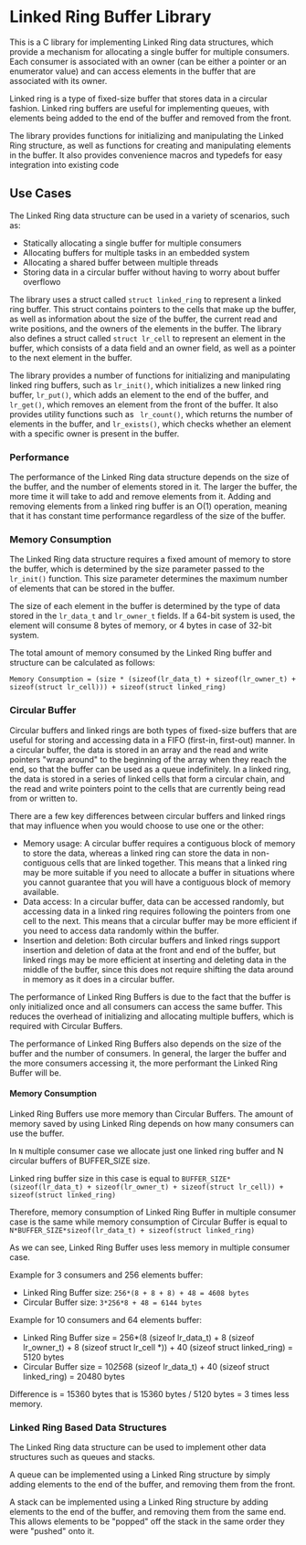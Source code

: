 # Linked Ring Buffer Library

This is a C library for implementing Linked Ring data structures, which provide a mechanism for allocating a single buffer for multiple consumers. Each consumer is associated with an owner (can be either a pointer or an enumerator value) and can access elements in the buffer that are associated with its owner.

Linked ring is a type of fixed-size buffer that stores data in a circular fashion. Linked ring buffers are useful for implementing queues, with elements being added to the end of the buffer and removed from the front.

The library provides functions for initializing and manipulating the Linked Ring structure, as well as functions for creating and manipulating elements in the buffer. It also provides convenience macros and typedefs for easy integration into existing code

## Use Cases

The Linked Ring data structure can be used in a variety of scenarios, such as:

-   Statically allocating a single buffer for multiple consumers
-   Allocating buffers for multiple tasks in an embedded system
-   Allocating a shared buffer between multiple threads
-   Storing data in a circular buffer without having to worry about buffer overflowo

The library uses a struct called `struct linked_ring` to represent a linked ring buffer. This struct contains pointers to the cells that make up the buffer, as well as information about the size of the buffer, the current read and write positions, and the owners of the elements in the buffer. The library also defines a struct called `struct lr_cell` to represent an element in the buffer, which consists of a data field and an owner field, as well as a pointer to the next element in the buffer.

The library provides a number of functions for initializing and manipulating linked ring buffers, such as `lr_init()`, which initializes a new linked ring buffer, `lr_put()`, which adds an element to the end of the buffer, and `lr_get()`, which removes an element from the front of the buffer. It also provides utility functions such as ` lr_count()`, which returns the number of elements in the buffer, and `lr_exists()`, which checks whether an element with a specific owner is present in the buffer.

### Performance

The performance of the Linked Ring data structure depends on the size of the buffer, and the number of elements stored in it. The larger the buffer, the more time it will take to add and remove elements from it. Adding and removing elements from a linked ring buffer is an O(1) operation, meaning that it has constant time performance regardless of the size of the buffer.

### Memory Consumption

The Linked Ring data structure requires a fixed amount of memory to store the buffer, which is determined by the size parameter passed to the `lr_init()` function. This size parameter determines the maximum number of elements that can be stored in the buffer.

The size of each element in the buffer is determined by the type of data stored in the `lr_data_t` and `lr_owner_t` fields. If a 64-bit system is used, the element will consume 8 bytes of memory, or 4 bytes in case of 32-bit system.

The total amount of memory consumed by the Linked Ring buffer and structure can be calculated as follows:

```
Memory Consumption = (size * (sizeof(lr_data_t) + sizeof(lr_owner_t) + sizeof(struct lr_cell))) + sizeof(struct linked_ring)
```

### Circular Buffer

Circular buffers and linked rings are both types of fixed-size buffers that are useful for storing and accessing data in a FIFO (first-in, first-out) manner. In a circular buffer, the data is stored in an array and the read and write pointers "wrap around" to the beginning of the array when they reach the end, so that the buffer can be used as a queue indefinitely. In a linked ring, the data is stored in a series of linked cells that form a circular chain, and the read and write pointers point to the cells that are currently being read from or written to.

There are a few key differences between circular buffers and linked rings that may influence when you would choose to use one or the other:

-   Memory usage: A circular buffer requires a contiguous block of memory to store the data, whereas a linked ring can store the data in non-contiguous cells that are linked together. This means that a linked ring may be more suitable if you need to allocate a buffer in situations where you cannot guarantee that you will have a contiguous block of memory available.
-   Data access: In a circular buffer, data can be accessed randomly, but accessing data in a linked ring requires following the pointers from one cell to the next. This means that a circular buffer may be more efficient if you need to access data randomly within the buffer.
-   Insertion and deletion: Both circular buffers and linked rings support insertion and deletion of data at the front and end of the buffer, but linked rings may be more efficient at inserting and deleting data in the middle of the buffer, since this does not require shifting the data around in memory as it does in a circular buffer.

The performance of Linked Ring Buffers is due to the fact that the buffer is only initialized once and all consumers can access the same buffer. This reduces the overhead of initializing and allocating multiple buffers, which is required with Circular Buffers.

The performance of Linked Ring Buffers also depends on the size of the buffer and the number of consumers. In general, the larger the buffer and the more consumers accessing it, the more performant the Linked Ring Buffer will be.

#### Memory Consumption

Linked Ring Buffers use more memory than Circular Buffers. The amount of memory saved by using Linked Ring depends on how many consumers can use the buffer.

In `N` multiple consumer case we allocate just one linked ring buffer and N circular buffers of BUFFER_SIZE size.

Linked ring buffer size in this case is equal to `BUFFER_SIZE*(sizeof(lr_data_t) + sizeof(lr_owner_t) + sizeof(struct lr_cell)) + sizeof(struct linked_ring)`

Therefore, memory consumption of Linked Ring Buffer in multiple consumer case is the same while memory consumption of Circular Buffer is equal to `N*BUFFER_SIZE*sizeof(lr_data_t) + sizeof(struct linked_ring)`

As we can see, Linked Ring Buffer uses less memory in multiple consumer case.

Example for 3 consumers and 256 elements buffer:

-   Linked Ring Buffer size: `256*(8 + 8 + 8) + 48 = 4608 bytes`
-   Circular Buffer size: `3*256*8 + 48 = 6144 bytes`

Example for 10 consumers and 64 elements buffer:

-   Linked Ring Buffer size = 256*(8 (sizeof lr_data_t) + 8 (sizeof lr_owner_t) + 8 (sizeof struct lr_cell *)) + 40 (sizeof struct linked_ring) = 5120 bytes
-   Circular Buffer size = 10*256*8 (sizeof lr_data_t) + 40 (sizeof struct linked_ring) = 20480 bytes

Difference is = 15360 bytes that is
15360 bytes / 5120 bytes = 3 times less memory.

### Linked Ring Based Data Structures

The Linked Ring data structure can be used to implement other data structures such as queues and stacks.

A queue can be implemented using a Linked Ring structure by simply adding elements to the end of the buffer, and removing them from the front.

A stack can be implemented using a Linked Ring structure by adding elements to the end of the buffer, and removing them from the same end. This allows elements to be "popped" off the stack in the same order they were "pushed" onto it.
